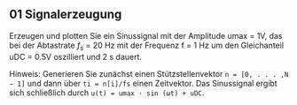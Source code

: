 ## 01 Signalerzeugung

Erzeugen und plotten Sie ein Sinussignal mit der Amplitude umax = 1V, das bei der Abtastrate $f_s$ = 20 Hz mit der Frequenz f = 1 Hz um den Gleichanteil uDC = 0.5V oszilliert und 2 s dauert.

Hinweis: Generieren Sie zunächst einen Stützstellenvektor `n = [0, . . . ,N − 1]` und dann über `ti = n[i]/fs` einen Zeitvektor. Das Sinussignal ergibt sich schließlich durch `u(t) = umax · sin (ωt) + uDC`.
